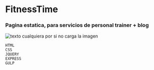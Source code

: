 # FitnessTime

### Pagina estatica, para servicios de personal trainer + blog

![texto cualquiera por si no carga la imagen](https://github.com/nicolasgonzalezgonzanlez/Fitness-Time/blob/master/news.gif?raw=true)

```
HTML
CSS
JQUERY
EXPRESS
GULP
```
